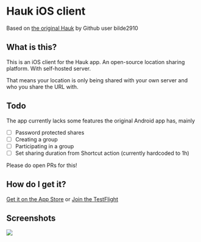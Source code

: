 # Hauk iOS client

Based on [the original Hauk](https://github.com/bilde2910/Hauk) by Github user bilde2910

## What is this?

This is an iOS client for the Hauk app. An open-source location sharing platform. With self-hosted server.

That means your location is only being shared with your own server and who you share the URL with.

## Todo

The app currently lacks some features the original Android app has, mainly

- [ ] Password protected shares
- [ ] Creating a group
- [ ] Participating in a group
- [ ] Set sharing duration from Shortcut action (currently hardcoded to 1h)

Please do open PRs for this!

## How do I get it?
[Get it on the App Store](https://apps.apple.com/nl/app/hauk/id6738009304?l=en-GB)
or
[Join the TestFlight](https://testflight.apple.com/join/1VUJFz4Q)

## Screenshots
![](https://irc.0x5e.eu/uploads/cd36fb9163f97657/hauk-ios-preview.png)
